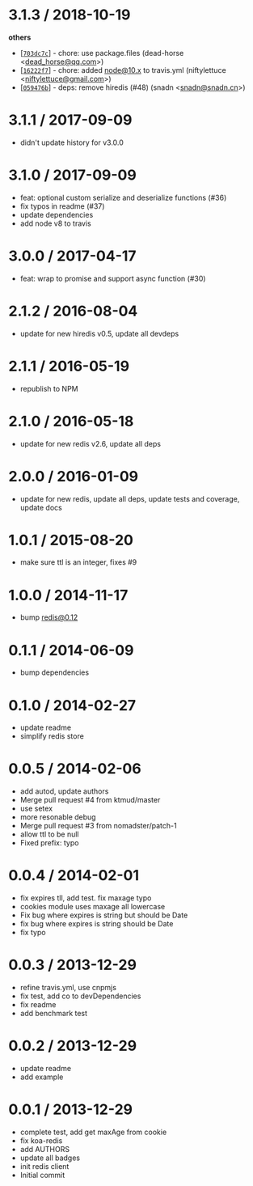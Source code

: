 
3.1.3 / 2018-10-19
==================

**others**
  * [[`703dc7c`](http://github.com/koajs/koa-redis/commit/703dc7c8776b677cc9a53dcaab8eacaa45c671ef)] - chore: use package.files (dead-horse <<dead_horse@qq.com>>)
  * [[`16222f7`](http://github.com/koajs/koa-redis/commit/16222f78594a5d86560d78f83f866e4cc680c4b5)] - chore: added node@10.x to travis.yml (niftylettuce <<niftylettuce@gmail.com>>)
  * [[`059476b`](http://github.com/koajs/koa-redis/commit/059476b3cad85ae42625024798fa9dfb18e70262)] - deps: remove hiredis (#48) (snadn <<snadn@snadn.cn>>)

3.1.1 / 2017-09-09
==================

  * didn't update history for v3.0.0

3.1.0 / 2017-09-09
==================

  * feat: optional custom serialize and deserialize functions (#36)
  * fix typos in readme (#37)
  * update dependencies
  * add node v8 to travis

3.0.0 / 2017-04-17
==================

  * feat: wrap to promise and support async function (#30)

2.1.2 / 2016-08-04
==================

  * update for new hiredis v0.5, update all devdeps

2.1.1 / 2016-05-19
==================

  * republish to NPM

2.1.0 / 2016-05-18
==================

  * update for new redis v2.6, update all deps

2.0.0 / 2016-01-09
==================

  * update for new redis, update all deps, update tests and coverage, update docs

1.0.1 / 2015-08-20
==================

  * make sure ttl is an integer, fixes #9

1.0.0 / 2014-11-17
==================

  * bump redis@0.12

0.1.1 / 2014-06-09
==================

  * bump dependencies

0.1.0 / 2014-02-27
==================

  * update readme
  *  simplify redis store

0.0.5 / 2014-02-06
==================

  * add autod, update authors
  * Merge pull request #4 from ktmud/master
  * use setex
  * more resonable debug
  * Merge pull request #3 from nomadster/patch-1
  * allow ttl to be null
  * Fixed prefix: typo

0.0.4 / 2014-02-01
==================

  * fix expires tll, add test. fix maxage typo
  * cookies module uses maxage all lowercase
  * Fix bug where expires is string but should be Date
  * fix bug where expires is string should be Date
  * fix typo

0.0.3 / 2013-12-29
==================

  * refine travis.yml, use cnpmjs
  * fix test, add co to devDependencies
  * fix readme
  * add benchmark test

0.0.2 / 2013-12-29
==================

  * update readme
  * add example

0.0.1 / 2013-12-29
==================

  * complete test, add get maxAge from cookie
  * fix koa-redis
  * add AUTHORS
  * update all badges
  * init redis client
  * Initial commit
